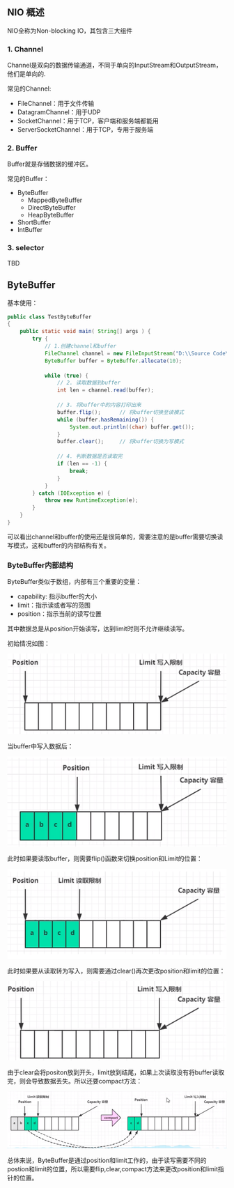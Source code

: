 ## NIO 概述

NIO全称为Non-blocking IO，其包含三大组件

### 1. Channel

Channel是双向的数据传输通道，不同于单向的InputStream和OutputStream，他们是单向的.

常见的Channel:

* FileChannel：用于文件传输
* DatagramChannel：用于UDP
* SocketChannel：用于TCP，客户端和服务端都能用
* ServerSocketChannel：用于TCP，专用于服务端

### 2. Buffer

Buffer就是存储数据的缓冲区。

常见的Buffer：

* ByteBuffer
  * MappedByteBuffer
  * DirectByteBuffer
  * HeapByteBuffer
* ShortBuffer
* IntBuffer

### 3. selector

TBD

## ByteBuffer

基本使用：

```java
public class TestByteBuffer
{
    public static void main( String[] args ) {
        try {
            // 1.创建channel和buffer
            FileChannel channel = new FileInputStream("D:\\Source Code\\JAVA\\Netty\\NIO-1\\BasicUse\\src\\main\\data.txt").getChannel();
            ByteBuffer buffer = ByteBuffer.allocate(10);

            while (true) {
                // 2. 读取数据到buffer
                int len = channel.read(buffer);

                // 3. 将buffer中的内容打印出来
                buffer.flip();      // 将buffer切换至读模式
                while (buffer.hasRemaining()) {
                    System.out.println((char) buffer.get());
                }
                buffer.clear();     // 将buffer切换为写模式

                // 4. 判断数据是否读取完
                if (len == -1) {
                    break;
                }
            }
        } catch (IOException e) {
            throw new RuntimeException(e);
        }
    }
}
```

可以看出channel和buffer的使用还是很简单的，需要注意的是buffer需要切换读写模式，这和buffer的内部结构有关。

### ByteBuffer内部结构

ByteBuffer类似于数组，内部有三个重要的变量：
* capability: 指示buffer的大小
* limit：指示读或者写的范围
* position：指示当前的读写位置

其中数据总是从position开始读写，达到limit时则不允许继续读写。

初始情况如图：

![alt text](pic/ByteBuffer内部结构1.png)

当buffer中写入数据后：

![alt text](pic/ByteBuffer内部结构2.png)

此时如果要读取buffer，则需要flip()函数来切换position和Limit的位置：

![alt text](pic/ByteBuffer内部结构3.png)

此时如果要从读取转为写入，则需要通过clear()再次更改position和limit的位置：

![alt text](pic/ByteBuffer内部结构4.png)

由于clear会将positon放到开头，limit放到结尾，如果上次读取没有将buffer读取完，则会导致数据丢失。所以还要compact方法：

![alt text](pic/ByteBuffer内部结构5.png)

总体来说，ByteBuffer是通过position和limit工作的，由于读写需要不同的postion和limit的位置，所以需要flip,clear,compact方法来更改position和limit指针的位置。



